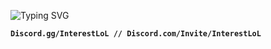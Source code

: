 ![Typing SVG](https://readme-typing-svg.demolab.com?font=Fira+Code&pause=1000&color=F70000&random=false&width=435&lines=.gg%2FInterestLoL;Best+ClosetCheating+Script+4+Da+Hood)

**`Discord.gg/InterestLoL // Discord.com/Invite/InterestLoL`**
